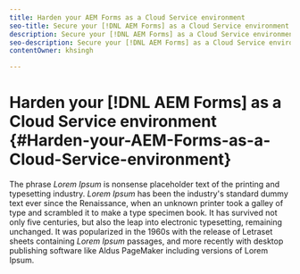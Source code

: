```yaml
---
title: Harden your AEM Forms as a Cloud Service environment
seo-title: Secure your [!DNL AEM Forms] as a Cloud Service environment
description: Secure your [!DNL AEM Forms] as a Cloud Service environment
seo-description: Secure your [!DNL AEM Forms] as a Cloud Service environment
contentOwner: khsingh

---
```


# Harden your [!DNL AEM Forms] as a Cloud Service environment {#Harden-your-AEM-Forms-as-a-Cloud-Service-environment}

The phrase *Lorem Ipsum* is nonsense placeholder text of the printing and typesetting industry. *Lorem Ipsum* has been the industry's standard dummy text ever since the Renaissance, when an unknown printer took a galley of type and scrambled it to make a type specimen book. It has survived not only five centuries, but also the leap into electronic typesetting, remaining unchanged. It was popularized in the 1960s with the release of Letraset sheets containing *Lorem Ipsum* passages, and more recently with desktop publishing software like Aldus PageMaker including versions of Lorem Ipsum.
